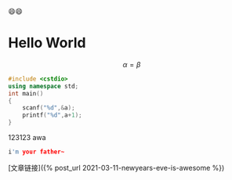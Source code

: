 :smile::smile: 
# Hello World
$$
\alpha=\beta
$$

```cpp
#include <cstdio>
using namespace std;
int main()
{
    scanf("%d",&a);
    printf("%d",a+1);
}
```

123123
awa
```cpp
i'm your father~
```

[文章链接]({% post_url 2021-03-11-newyears-eve-is-awesome %})
